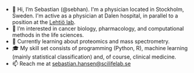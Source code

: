 - 👋 Hi, I’m Sebastian (@sebhan). I'm a physician located in Stockholm, Sweden. I'm active as a physician at Dalen hospital, in parallel to a position at the [Lehtiö lab].
- 👀 I’m interested in cancer biology, pharmacology, and computational methods in the life sciences.
- 🌱 Currently learning about proteomics and mass spectrometry.
- 🎓 My skill set consists of programming (Python, R), machine learning (mainly statistical classification) and, of course, clinical medicine.
- 📫 Reach me at sebastian.hansen@scilifelab.se

[Lehtiö lab]: https://ki.se/en/onkpat/janne-lehtios-group

<!---
sebhan/sebhan is a ✨ special ✨ repository because its `README.md` (this file) appears on your GitHub profile.
You can click the Preview link to take a look at your changes.
--->
